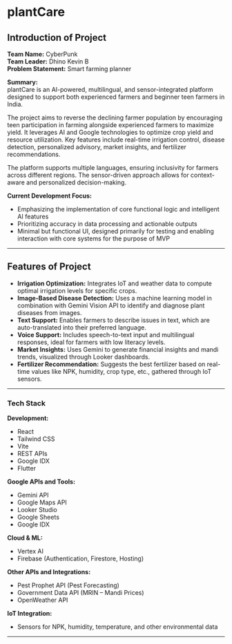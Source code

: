 # plantCare

## Introduction of Project

**Team Name:** CyberPunk  
**Team Leader:** Dhino Kevin B  
**Problem Statement:** Smart farming planner

**Summary:**  
plantCare is an AI-powered, multilingual, and sensor-integrated platform designed to support both experienced farmers and beginner teen farmers in India.

The project aims to reverse the declining farmer population by encouraging teen participation in farming alongside experienced farmers to maximize yield. It leverages AI and Google technologies to optimize crop yield and resource utilization. Key features include real-time irrigation control, disease detection, personalized advisory, market insights, and fertilizer recommendations.

The platform supports multiple languages, ensuring inclusivity for farmers across different regions. The sensor-driven approach allows for context-aware and personalized decision-making.

**Current Development Focus:**

- Emphasizing the implementation of core functional logic and intelligent AI features
- Prioritizing accuracy in data processing and actionable outputs
- Minimal but functional UI, designed primarily for testing and enabling interaction with core systems for the purpose of MVP

---

## Features of Project

- **Irrigation Optimization:** Integrates IoT and weather data to compute optimal irrigation levels for specific crops.
- **Image-Based Disease Detection:** Uses a machine learning model in combination with Gemini Vision API to identify and diagnose plant diseases from images.
- **Text Support:** Enables farmers to describe issues in text, which are auto-translated into their preferred language.
- **Voice Support:** Includes speech-to-text input and multilingual responses, ideal for farmers with low literacy levels.
- **Market Insights:** Uses Gemini to generate financial insights and mandi trends, visualized through Looker dashboards.
- **Fertilizer Recommendation:** Suggests the best fertilizer based on real-time values like NPK, humidity, crop type, etc., gathered through IoT sensors.

---

### Tech Stack

**Development:**  
- React  
- Tailwind CSS  
- Vite  
- REST APIs  
- Google IDX
- Flutter

**Google APIs and Tools:**  
- Gemini API  
- Google Maps API  
- Looker Studio  
- Google Sheets  
- Google IDX  

**Cloud & ML:**  
- Vertex AI  
- Firebase (Authentication, Firestore, Hosting)  

**Other APIs and Integrations:**  
- Pest Prophet API (Pest Forecasting)  
- Government Data API (MRIN – Mandi Prices)
- OpenWeather API

**IoT Integration:**  
- Sensors for NPK, humidity, temperature, and other environmental data

---
